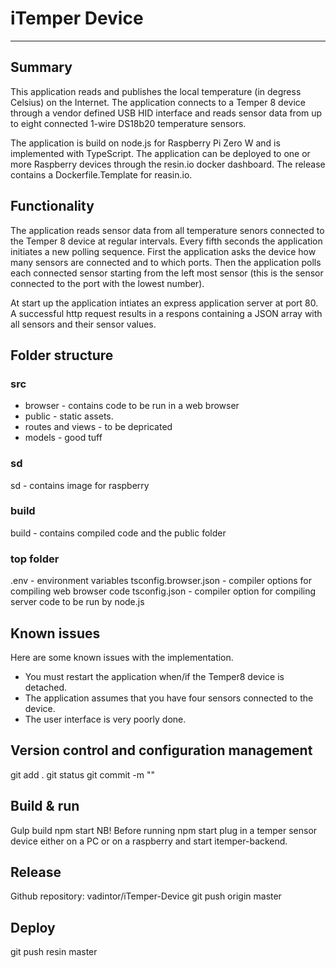 # iTemper Device
-----------------
## Summary
This application reads and publishes the local temperature (in degress Celsius) on the Internet. The application connects to a Temper 8 device through a vendor defined USB HID interface and reads sensor data from up to eight connected 1-wire DS18b20 temperature sensors.

The application is build on node.js for Raspberry Pi Zero W and is implemented with TypeScript. The application can be deployed to one or more Raspberry devices through the resin.io docker dashboard. The release contains a Dockerfile.Template for reasin.io. 

## Functionality
The application reads sensor data from all temperature senors connected to the Temper 8 device at regular intervals. Every fifth seconds the application initiates a new polling sequence. First the application asks the device how many sensors are connected and to which ports.  Then the application polls each connected sensor starting from the left most sensor (this is the sensor connected to the port with the lowest number).

At start up the application intiates an express application server at port 80. A successful http request results in a respons containing a JSON array with all sensors and their sensor values.

## Folder structure
### src
* browser - contains code to be run in a web browser 
* public - static assets.
* routes and views - to be depricated
* models - good tuff

### sd
sd  - contains image for raspberry

### build
build - contains compiled code and the public folder

### top folder
.env - environment variables
tsconfig.browser.json - compiler options for compiling web browser code
tsconfig.json - compiler option for compiling server code to be run by node.js

## Known issues
Here are some known issues with the implementation.

* You must restart the application  when/if the Temper8 device is detached. 
* The application assumes that you have four sensors connected to the device.
* The user interface is very poorly done.

## Version control and configuration management
git add .
git status
git commit -m "<comment>"

## Build & run
Gulp build
npm start
NB! Before running npm start plug in a temper sensor device either on a PC or on a raspberry and start itemper-backend.

## Release
Github repository: vadintor/iTemper-Device
git push origin master

## Deploy
git push resin master